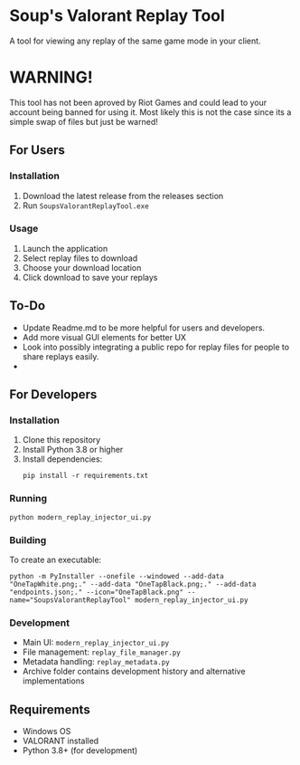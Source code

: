 # Soup's Valorant Replay Tool

A tool for viewing any replay of the same game mode in your client.
# WARNING! 
This tool has not been aproved by Riot Games and could lead to your account being banned for using it. Most likely this is not the case since its a simple swap of files but just be warned!

## For Users

### Installation
1. Download the latest release from the releases section
2. Run `SoupsValorantReplayTool.exe`

### Usage
1. Launch the application
2. Select replay files to download
3. Choose your download location
4. Click download to save your replays


## To-Do
- Update Readme.md to be more helpful for users and developers.
- Add more visual GUI elements for better UX
- Look into possibly integrating a public repo for replay files for people to share replays easily.
- 
## For Developers

### Installation
1. Clone this repository
2. Install Python 3.8 or higher
3. Install dependencies:
   ```
   pip install -r requirements.txt
   ```

### Running
```
python modern_replay_injector_ui.py
```

### Building
To create an executable:
```
python -m PyInstaller --onefile --windowed --add-data "OneTapWhite.png;." --add-data "OneTapBlack.png;." --add-data "endpoints.json;." --icon="OneTapBlack.png" --name="SoupsValorantReplayTool" modern_replay_injector_ui.py
```

### Development
- Main UI: `modern_replay_injector_ui.py`
- File management: `replay_file_manager.py`
- Metadata handling: `replay_metadata.py`
- Archive folder contains development history and alternative implementations

## Requirements
- Windows OS
- VALORANT installed
- Python 3.8+ (for development)
